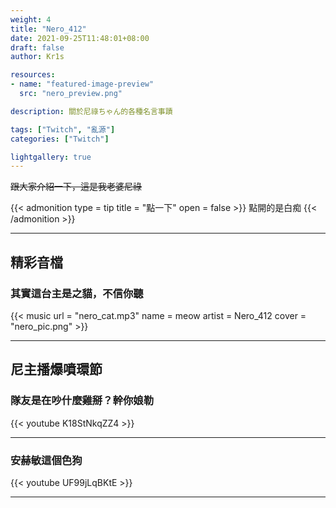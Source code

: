 ```yaml
---
weight: 4
title: "Nero_412"
date: 2021-09-25T11:48:01+08:00
draft: false
author: Kr1s

resources:
- name: "featured-image-preview"
  src: "nero_preview.png"

description: 關於尼祿ちゃん的各種名言事蹟

tags: ["Twitch", "亂源"]
categories: ["Twitch"]

lightgallery: true
---
```



<!--more-->

~~跟大家介紹一下，這是我老婆尼祿~~

{{< admonition type = tip title = "點一下" open = false >}}
點開的是白痴
{{< /admonition >}}

--- 

## 精彩音檔
### 其實這台主是之貓，不信你聽

{{< music url = "nero_cat.mp3" name = meow artist = Nero_412 cover = "nero_pic.png" >}}

--- 

## 尼主播爆噴環節
### 隊友是在吵什麼雞掰？幹你娘勒

{{< youtube K18StNkqZZ4 >}}

---

### 安赫敏這個色狗

{{< youtube UF99jLqBKtE >}}

---